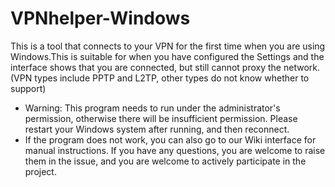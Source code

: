 # VPNhelper-Windows
This is a tool that connects to your VPN for the first time when you are using Windows.This is suitable for when you have configured the Settings and the interface shows that you are connected, but still cannot proxy the network. (VPN types include PPTP and L2TP, other types do not know whether to support) 
* Warning: This program needs to run under the administrator's permission, otherwise there will be insufficient permission. Please restart your Windows system after running, and then reconnect.
* If the program does not work, you can also go to our Wiki interface for manual instructions.
If you have any questions, you are welcome to raise them in the issue, and you are welcome to actively participate in the project.
